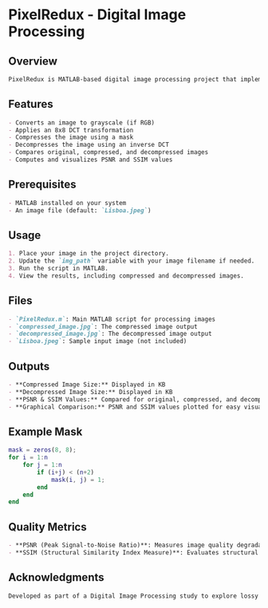 # PixelRedux - Digital Image Processing

## Overview
```markdown
PixelRedux is MATLAB-based digital image processing project that implements an 8x8 Discrete Cosine Transform (DCT) for image compression and decompression. The project evaluates the quality of compression using PSNR (Peak Signal-to-Noise Ratio) and SSIM (Structural Similarity Index Measure).
```

## Features
```markdown
- Converts an image to grayscale (if RGB)
- Applies an 8x8 DCT transformation
- Compresses the image using a mask
- Decompresses the image using an inverse DCT
- Compares original, compressed, and decompressed images
- Computes and visualizes PSNR and SSIM values
```

## Prerequisites
```markdown
- MATLAB installed on your system
- An image file (default: `Lisboa.jpeg`)
```

## Usage
```markdown
1. Place your image in the project directory.
2. Update the `img_path` variable with your image filename if needed.
3. Run the script in MATLAB.
4. View the results, including compressed and decompressed images.
```

## Files
```markdown
- `PixelRedux.m`: Main MATLAB script for processing images
- `compressed_image.jpg`: The compressed image output
- `decompressed_image.jpg`: The decompressed image output
- `Lisboa.jpeg`: Sample input image (not included)
```

## Outputs
```markdown
- **Compressed Image Size:** Displayed in KB
- **Decompressed Image Size:** Displayed in KB
- **PSNR & SSIM Values:** Compared for original, compressed, and decompressed images
- **Graphical Comparison:** PSNR and SSIM values plotted for easy visualization
```

## Example Mask
```matlab
mask = zeros(8, 8);
for i = 1:n
    for j = 1:n
        if (i+j) < (n+2)
            mask(i, j) = 1;
        end
    end
end
```

## Quality Metrics
```markdown
- **PSNR (Peak Signal-to-Noise Ratio)**: Measures image quality degradation
- **SSIM (Structural Similarity Index Measure)**: Evaluates structural similarity between images
```

## Acknowledgments
```markdown
Developed as part of a Digital Image Processing study to explore lossy image compression techniques by Bhavay and Adarsh.
```

